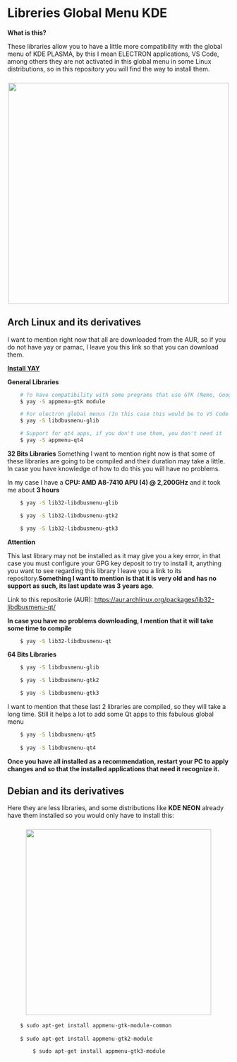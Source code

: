 # Libreries Global Menu KDE

**What is this?**

These libraries allow you to have a little more compatibility with the global menu of KDE PLASMA, by this I mean ELECTRON applications, VS Code, among others they are not activated in this global menu in some Linux distributions, so in this repository you will find the way to install them.
    <div align="center">
    <h3>
    	<img src="https://github.com/Hblanqueto/Libreries-Global-Menu-KDE/blob/master/Screenshots/01.jpg" align="center" height="500px">
    </h3>
	</div>


## Arch Linux and its derivatives

I want to mention right now that all are downloaded from the AUR, so if you do not have yay or pamac, I leave you this link so that you can download them.

<a href="https://www.tecmint.com/install-yay-aur-helper-in-arch-linux-and-manjaro/">**Install YAY**</a>

**General Libraries**

```bash
	# To have compatibility with some programs that use GTK (Nemo, Google Chrome, Chromium, etc)
	$ yay -S appmenu-gtk module

	# For electron global menus (In this case this would be to VS Code Studio, Telegram Desktop..)
	$ yay -S libdbusmenu-glib

	# Support for qt4 apps, if you don't use them, you don't need it
	$ yay -S appmenu-qt4 

```

**32 Bits Libraries**
Something I want to mention right now is that some of these libraries are going to be compiled and their duration may take a little. In case you have knowledge of how to do this you will have no problems.

In my case I have a **CPU: AMD A8-7410 APU (4) @ 2,200GHz** and it took me about **3 hours**

```bash
	$ yay -S lib32-libdbusmenu-glib

	$ yay -S lib32-libdbusmenu-gtk2

	$ yay -S lib32-libdbusmenu-gtk3

```

**Attention**

This last library may not be installed as it may give you a key error, in that case you must configure your GPG key deposit to try to install it, anything you want to see regarding this library I leave you a link to its repository.**Something I want to mention is that it is very old and has no support as such, its last update was 3 years ago**. 

Link to this repositorie (AUR): https://aur.archlinux.org/packages/lib32-libdbusmenu-qt/

**In case you have no problems downloading, I mention that it will take some time to compile**

```bash
	$ yay -S lib32-libdbusmenu-qt

```

**64 Bits Libraries**

```bash
	$ yay -S libdbusmenu-glib

	$ yay -S libdbusmenu-gtk2

	$ yay -S libdbusmenu-gtk3

```

I want to mention that these last 2 libraries are compiled, so they will take a long time. Still it helps a lot to add some Qt apps to this fabulous global menu
```bash
	$ yay -S libdbusmenu-qt5
	
	$ yay -S libdbusmenu-qt4


```

**Once you have all installed as a recommendation, restart your PC to apply changes and so that the installed applications that need it recognize it.**


## Debian and its derivatives

Here they are less libraries, and some distributions like **KDE NEON** already have them installed so you would only have to install this:

 <div align="center">
    <h3>
    	<img src="https://github.com/Hblanqueto/Libreries-Global-Menu-KDE/blob/master/Screenshots/02.png" align="center" height="420px">
    </h3>
	</div>


```bash
	$ sudo apt-get install appmenu-gtk-module-common
	
	$ sudo apt-get install appmenu-gtk2-module

        $ sudo apt-get install appmenu-gtk3-module

```
